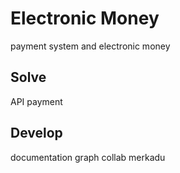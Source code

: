 # Electronic Money
payment system and electronic money

## Solve
API payment
## Develop
documentation
graph
collab
merkadu
